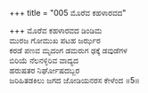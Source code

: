 +++
title = "005 ಮೊರೆವ ಕಹಳಾರವದ"

+++
ಮೊರೆವ ಕಹಳಾರವದ ಡಿಂಡಿಮ  
ಮುರಜ ಗೋಮುಖ ಪಟಹ ಜರ್ಝರ  
ಕರಡೆ ಪಣವ ಮೃದಂಗ ಡಮರುಗ ಢಕ್ಕೆ ಡವುಡೆಗಳ  
ಬಿರಿಯೆ ನೆಲನಳ್ಳಿರಿವ ವಾದ್ಯದ  
ಹರುಷತರ ನಿರ್ಘೋಷದಬ್ಬರ  
ಜರಿಹಿತಡಕಿಲು ಜಗದ ಜೋಡಿಯನರಸ ಕೇಳೆಂದ      ॥5॥
